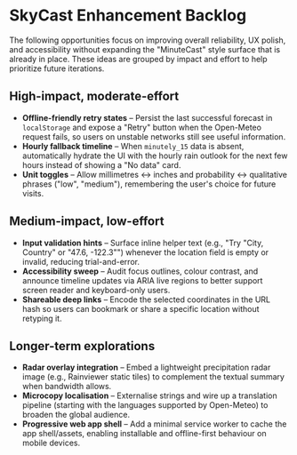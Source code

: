 # SkyCast Enhancement Backlog

The following opportunities focus on improving overall reliability, UX polish, and accessibility without expanding the "MinuteCast" style surface that is already in place. These ideas are grouped by impact and effort to help prioritize future iterations.

## High-impact, moderate-effort

- **Offline-friendly retry states** – Persist the last successful forecast in `localStorage` and expose a "Retry" button when the Open-Meteo request fails, so users on unstable networks still see useful information.
- **Hourly fallback timeline** – When `minutely_15` data is absent, automatically hydrate the UI with the hourly rain outlook for the next few hours instead of showing a "No data" card.
- **Unit toggles** – Allow millimetres ↔ inches and probability ↔ qualitative phrases ("low", "medium"), remembering the user's choice for future visits.

## Medium-impact, low-effort

- **Input validation hints** – Surface inline helper text (e.g., "Try "City, Country" or "47.6, -122.3"") whenever the location field is empty or invalid, reducing trial-and-error.
- **Accessibility sweep** – Audit focus outlines, colour contrast, and announce timeline updates via ARIA live regions to better support screen reader and keyboard-only users.
- **Shareable deep links** – Encode the selected coordinates in the URL hash so users can bookmark or share a specific location without retyping it.

## Longer-term explorations

- **Radar overlay integration** – Embed a lightweight precipitation radar image (e.g., Rainviewer static tiles) to complement the textual summary when bandwidth allows.
- **Microcopy localisation** – Externalise strings and wire up a translation pipeline (starting with the languages supported by Open-Meteo) to broaden the global audience.
- **Progressive web app shell** – Add a minimal service worker to cache the app shell/assets, enabling installable and offline-first behaviour on mobile devices.

